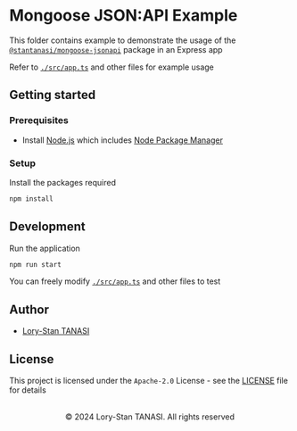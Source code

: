 # Mongoose JSON:API Example

This folder contains example to demonstrate the usage of the [`@stantanasi/mongoose-jsonapi`](https://www.npmjs.com/package/@stantanasi/mongoose-jsonapi) package in an Express app

Refer to [`./src/app.ts`](./src/app.ts) and other files for example usage

## Getting started

### Prerequisites

- Install [Node.js](https://nodejs.org) which includes [Node Package Manager](https://www.npmjs.com/get-npm)

### Setup

Install the packages required

```bash
npm install
```

## Development

Run the application

```bash
npm run start
```

You can freely modify [`./src/app.ts`](./src/app.ts) and other files to test

## Author

- [Lory-Stan TANASI](https://github.com/stantanasi)

## License

This project is licensed under the `Apache-2.0` License - see the [LICENSE](LICENSE) file for details

<p align="center">
  <br />
  © 2024 Lory-Stan TANASI. All rights reserved
</p>
